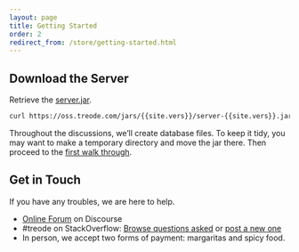 ```yaml
---
layout: page
title: Getting Started
order: 2
redirect_from: /store/getting-started.html
---
```


## Download the Server

Retrieve the [server.jar][server-jar].

```sh
curl https://oss.treode.com/jars/{{site.vers}}/server-{{site.vers}}.jar -o server.jar
```

Throughout the discussions, we&#700;ll create database files. To keep it tidy, you may want to make a temporary directory and move the jar there. Then proceed to the [first walk through][rws].


## Get in Touch

If you have any troubles, we are here to help.

- [Online Forum][online-forum] on Discourse
- \#treode on StackOverflow:
  [Browse questions asked][stackoverflow-read] or [post a new one][stackoverflow-ask]
- In person, we accept two forms of payment: margaritas and spicy food.


[online-forum]: https://forum.treode.com "Forum for Treode Users and Developers"

[rws]: /read-write-scan "Read,Write, Scan"

[server-jar]: https://oss.treode.com/jars/{{site.vers}}/server-{{site.vers}}.jar

[stackoverflow-read]: http://stackoverflow.com/questions/tagged/treode "Read questions on Stack Overflow tagged with treode"

[stackoverflow-ask]: http://stackoverflow.com/questions/ask?tags=treode "Post a question on Stack Overflow tagged with treode"
